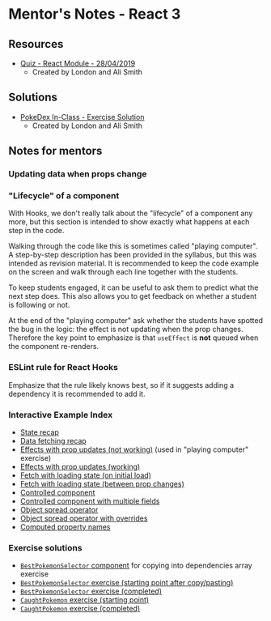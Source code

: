# Mentor's Notes - React 3

## Resources

- [Quiz - React Module - 28/04/2019](https://github.com/CodeYourFuture/react-quiz)
  - Created by London and Ali Smith

## Solutions

- [PokeDex In-Class - Exercise Solution](https://github.com/CodeYourFuture/pokedex-solution)
  - Created by London and Ali Smith

## Notes for mentors

### Updating data when props change

### "Lifecycle" of a component

With Hooks, we don't really talk about the "lifecycle" of a component any more, but this section is intended to show exactly what happens at each step in the code.

Walking through the code like this is sometimes called "playing computer". A step-by-step description has been provided in the syllabus, but this was intended as revision material. It is recommended to keep the code example on the screen and walk through each line together with the students.

To keep students engaged, it can be useful to ask them to predict what the next step does. This also allows you to get feedback on whether a student is following or not.

At the end of the "playing computer" ask whether the students have spotted the bug in the logic: the effect is not updating when the prop changes. Therefore the key point to emphasize is that `useEffect` is **not** queued when the component re-renders.

### ESLint rule for React Hooks

Emphasize that the rule likely knows best, so if it suggests adding a dependency it is recommended to add it.

### Interactive Example Index

- [State recap](https://codesandbox.io/s/react-3-state-recap-38x3b?file=/src/Counter.js)
- [Data fetching recap](https://codesandbox.io/s/react-3-recap-h2p24?file=/src/MartianPhotoFetcher.js)
- [Effects with prop updates (not working)](https://codesandbox.io/s/fetch-with-prop-updates-starting-point-x1dox?file=/src/App.js) (used in "playing computer" exercise)
- [Effects with prop updates (working)](https://codesandbox.io/s/fetch-with-prop-updates-working-64vw3?file=/src/App.js)
- [Fetch with loading state (on initial load)](https://codesandbox.io/s/fetch-with-loading-state-part-1-7bi9z?file=/src/FetchWithLoadingState.js)
- [Fetch with loading state (between prop changes)](https://codesandbox.io/s/fetch-with-loading-state-part-2-dvu6k?file=/src/FetchWithLoadingState.js)
- [Controlled component](https://codesandbox.io/s/controlled-component-4jq1yqy8kx?file=/src/SimpleReminder.js)
- [Controlled component with multiple fields](https://codesandbox.io/s/controlled-component-createaccountform-m7p083zn6p?file=/src/CreateAccountForm.js)
- [Object spread operator](https://jsbin.com/suyekiwezu/edit?js,console)
- [Object spread operator with overrides](https://jsbin.com/hiwuwobeza/edit?js,console)
- [Computed property names](https://jsbin.com/jegerohati/edit?js,console)

### Exercise solutions

- [`BestPokemonSelector` component](https://codesandbox.io/s/bestpokemonselector-component-mdz0o?file=/src/BestPokemonSelector.js) for copying into dependencies array exercise
- [`BestPokemonSelector` exercise (starting point after copy/pasting)](https://codesandbox.io/s/bestpokemonselector-exercise-starting-point-yt3cw?file=/src/BestPokemonSelector.js)
- [`BestPokemonSelector` exercise (completed)](https://codesandbox.io/s/bestpokemonselector-exercise-finishing-point-pcfwp?file=/src/BestPokemonSelector.js)
- [`CaughtPokemon` exercise (starting point)](https://codesandbox.io/s/caughtpokemon-form-exercise-starting-point-t5wul?file=/src/CaughtPokemon.js)
- [`CaughtPokemon` exercise (completed)](https://codesandbox.io/s/caughtpokemon-form-component-wx99d?file=/src/CaughtPokemon.js)
